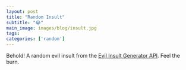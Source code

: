 ```yaml
---
layout: post
title: "Random Insult"
subtitle: "😂"
main_image: images/blog/insult.jpg
tags:
categories: ['random']
---
```


<script src="https://code.jquery.com/jquery-3.6.0.min.js" integrity="sha256-/xUj+3OJU5yExlq6GSYGSHk7tPXikynS7ogEvDej/m4=" crossorigin="anonymous"></script>

Behold! A random evil insult from the [Evil Insult Generator API](https://evilinsult.com/api/). Feel the burn.
<br>

<script>
	// Use jQuery to get random evil insult from API
	// Use CORS proxy to get around MissingAllowOriginHeader error
	$.get("https://nifty-cors.herokuapp.com/https://evilinsult.com/generate_insult.php", function(data) {
		$('.blog_post').append('<h2>"' + data + '"</h2>');
	});
</script>
